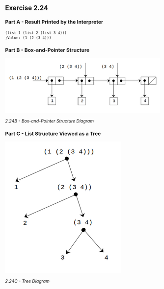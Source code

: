 ## Exercise 2.24

### Part A - Result Printed by the Interpreter

```
(list 1 (list 2 (list 3 4)))
;Value: (1 (2 (3 4)))
```

### Part B - Box-and-Pointer Structure

![Box-and-Pointer diagram](2-24B.png)

*2.24B - Box-and-Pointer Structure Diagram*

### Part C - List Structure Viewed as a Tree

![Tree diagram](2-24C.png)

*2.24C - Tree Diagram*